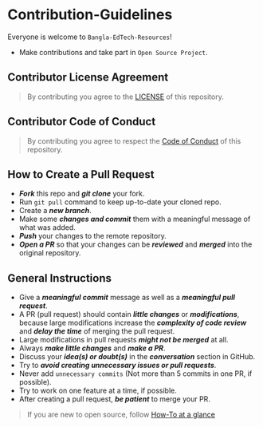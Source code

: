# Contribution-Guidelines

Everyone is welcome to `Bangla-EdTech-Resources`!

- Make contributions and take part in `Open Source Project`.

## Contributor License Agreement

> By contributing you agree to the [LICENSE](../LICENSE) of this repository.

## Contributor Code of Conduct

> By contributing you agree to respect the [Code of Conduct](./CODE-OF-CONDUCT.md) of this repository.

## How to Create a Pull Request

- ___Fork___ this repo and ___git clone___ your fork.
- Run `git pull` command to keep up-to-date your cloned repo.
- Create a ___new branch___.
- Make some ___changes and commit___ them with a meaningful message of what was added.
- ___Push___ your changes to the remote repository.
- ___Open a PR___ so that your changes can be ___reviewed___ and ___merged___ into the original repository.

## General Instructions

- Give a ___meaningful commit___ message as well as a ___meaningful pull request___.
- A PR (pull request) should contain ___little changes___ or ___modifications___, because large modifications increase the ___complexity of code review___ and ___delay the time___ of merging the pull request.
- Large modifications in pull requests ___might not be merged___ at all.
- Always ___make little changes___ and ___make a PR___.
- Discuss your ___idea(s) or doubt(s)___ in the ___conversation___ section in GitHub.
- Try to ___avoid creating unnecessary issues or pull requests___.
- Never add `unnecessary commits` (Not more than 5 commits in one PR, if possible).
- Try to work on one feature at a time, if possible.
- After creating a pull request, ___be patient___ to merge your PR.

> If you are new to open source, follow [How-To at a glance](./HOW-TO.md)

